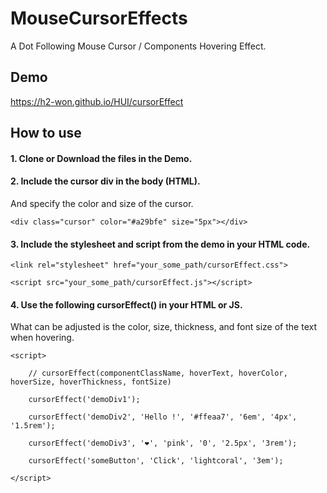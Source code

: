 # MouseCursorEffects
A Dot Following Mouse Cursor / Components Hovering Effect.

## Demo
https://h2-won.github.io/HUI/cursorEffect

## How to use

#### 1. Clone or Download the files in the Demo.

#### 2. Include the cursor div in the body (HTML).
And specify the color and size of the cursor.

```
<div class="cursor" color="#a29bfe" size="5px"></div>
```

#### 3. Include the stylesheet and script from the demo in your HTML code.
```
<link rel="stylesheet" href="your_some_path/cursorEffect.css">

<script src="your_some_path/cursorEffect.js"></script>
```

#### 4. Use the following cursorEffect() in your HTML or JS.
What can be adjusted is the color, size, thickness, and font size of the text when hovering.

```
<script>

    // cursorEffect(componentClassName, hoverText, hoverColor, hoverSize, hoverThickness, fontSize)

    cursorEffect('demoDiv1');

    cursorEffect('demoDiv2', 'Hello !', '#ffeaa7', '6em', '4px', '1.5rem');

    cursorEffect('demoDiv3', '❤', 'pink', '0', '2.5px', '3rem');

    cursorEffect('someButton', 'Click', 'lightcoral', '3em');

</script>
```
